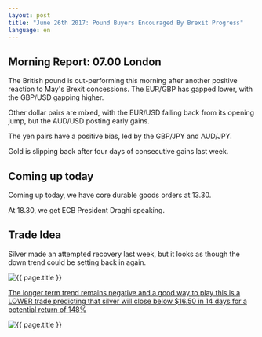 ```yaml
---
layout: post
title: "June 26th 2017: Pound Buyers Encouraged By Brexit Progress"
language: en
---
```

## Morning Report: 07.00 London

The British pound is out-performing this morning after another positive reaction to May's Brexit concessions. The EUR/GBP has gapped lower, with the GBP/USD gapping higher. 

Other dollar pairs are mixed, with the EUR/USD falling back from its opening jump, but the AUD/USD posting early gains. 

The yen pairs have a positive bias, led by the GBP/JPY and AUD/JPY. 

Gold is slipping back after four days of consecutive gains last week. 

## Coming up today

Coming up today, we have core durable goods orders at 13.30.

At 18.30, we get ECB President Draghi speaking.

## Trade Idea

Silver made an attempted recovery last week, but it looks as though the down trend could be setting back in again.

<img class="post-image" src="{{ site.url }}/images/2017-06-26_07-10-38.jpg" alt="{{ page.title }}" title="{{ page.title }}">

<a href="%LINK%%?currency=GBP&market=metals&duration_amount=14&duration_units=d&amount=10&amount_type=payout&expiry_type=duration&underlying=frxXAGUSD&formname=higherlower&barrier=16.50" target="_blank">The longer term trend remains negative and a good way to play this is a LOWER trade predicting that silver will close below $16.50 in 14 days for a potential return of 148%</a>

<img class="post-image" src="{{ site.url }}/images/2017-06-26_07-13-05.jpg" alt="{{ page.title }}" title="{{ page.title }}">